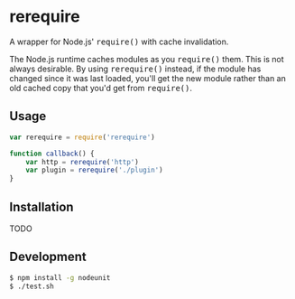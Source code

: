 # rerequire

A wrapper for Node.js' <tt>require()</tt> with cache invalidation.

The Node.js runtime caches modules as you <tt>require()</tt> them. This is not always desirable. By using <tt>rerequire()</tt> instead, if the module has changed since it was last loaded, you'll get the new module rather than an old cached copy that you'd get from <tt>require()</tt>.

## Usage

```js
var rerequire = require('rerequire')

function callback() {
	var http = rerequire('http')
	var plugin = rerequire('./plugin')
}
```

## Installation

TODO

## Development

```sh
$ npm install -g nodeunit
$ ./test.sh
```
